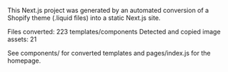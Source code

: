 This Next.js project was generated by an automated conversion of a Shopify theme (.liquid files) into a static Next.js site.

Files converted: 223 templates/components
Detected and copied image assets: 21

See components/ for converted templates and pages/index.js for the homepage.
